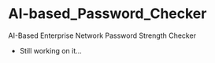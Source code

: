 # AI-based_Password_Checker
AI-Based Enterprise Network Password Strength Checker
- Still working on it...
